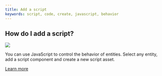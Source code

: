 ```yaml
---
title: Add a script
keywords: script, code, create, javascript, behavior
---
```


## How do I add a script?

<img src="https://playcanvas.com/static-assets/instructions/add-new-script.gif">

You can use JavaScript to control the behavior of entities. Select any entity, add a script component and create a new script asset.

[Learn more](https://developer.playcanvas.com/en/user-manual/scripting/creating-new/)
